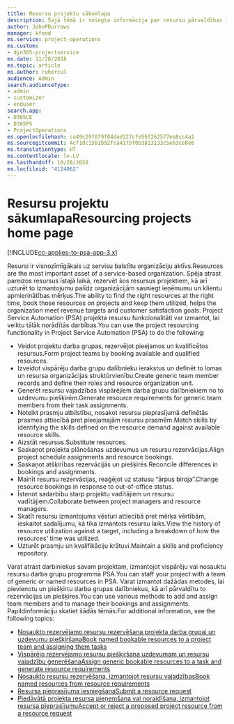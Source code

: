 ```yaml
---
title: Resursu projektu sākumlapa
description: Šajā tēmā ir sniegta informācija par resursu pārvaldības iespējām risinājumā Project Service Automation (PSA) programmai Dynamics 365.
author: JohnPBurrows
manager: kfend
ms.service: project-operations
ms.custom:
- dyn365-projectservice
ms.date: 11/28/2018
ms.topic: article
ms.author: ruhercul
audience: Admin
search.audienceType:
- admin
- customizer
- enduser
search.app:
- D365CE
- D365PS
- ProjectOperations
ms.openlocfilehash: ca49c29f079f04dad127cfe56f262577ea8cc4a1
ms.sourcegitcommit: 4cf1dc1561b92fca4175f0b3813133c5e63ce8e6
ms.translationtype: HT
ms.contentlocale: lv-LV
ms.lasthandoff: 10/28/2020
ms.locfileid: "4124062"
---
```

# <a name="resourcing-projects-home-page"></a><span data-ttu-id="1266f-103">Resursu projektu sākumlapa</span><span class="sxs-lookup"><span data-stu-id="1266f-103">Resourcing projects home page</span></span>

[!INCLUDE[cc-applies-to-psa-app-3.x](../includes/cc-applies-to-psa-app-3x.md)]

<span data-ttu-id="1266f-104">Resursi ir visnozīmīgākais uz servisu balstītu organizāciju aktīvs.</span><span class="sxs-lookup"><span data-stu-id="1266f-104">Resources are the most important asset of a service-based organization.</span></span> <span data-ttu-id="1266f-105">Spēja atrast pareizos resursus īstajā laikā, rezervēt šos resursus projektiem, kā arī uzturēt to izmantojumu palīdz organizācijām sasniegt ieņēmumu un klientu apmierinātības mērķus.</span><span class="sxs-lookup"><span data-stu-id="1266f-105">The ability to find the right resources at the right time, book those resources on projects and keep them utilized, helps the organization meet revenue targets and customer satisfaction goals.</span></span> <span data-ttu-id="1266f-106">Project Service Automation (PSA) projekta resursu funkcionalitāti var izmantot, lai veiktu tālāk norādītās darbības.</span><span class="sxs-lookup"><span data-stu-id="1266f-106">You can use the project resourcing functionality in Project Service Automation (PSA) to do the following:</span></span>

- <span data-ttu-id="1266f-107">Veidot projektu darba grupas, rezervējot pieejamos un kvalificētos resursus.</span><span class="sxs-lookup"><span data-stu-id="1266f-107">Form project teams by booking available and qualified resources.</span></span>
- <span data-ttu-id="1266f-108">Izveidot vispārēju darba grupu dalībnieku ierakstus un definēt to lomas un resursa organizācijas struktūrvienību.</span><span class="sxs-lookup"><span data-stu-id="1266f-108">Create generic team member records and define their roles and resource organization unit.</span></span>
- <span data-ttu-id="1266f-109">Ģenerēt resursu vajadzības vispārējiem darba grupu dalībniekiem no to uzdevumu piešķirēm.</span><span class="sxs-lookup"><span data-stu-id="1266f-109">Generate resource requirements for generic team members from their task assignments.</span></span>
- <span data-ttu-id="1266f-110">Noteikt prasmju atbilstību, nosakot resursu pieprasījumā definētās prasmes attiecībā pret pieejamajām resursu prasmēm.</span><span class="sxs-lookup"><span data-stu-id="1266f-110">Match skills by identifying the skills defined on the resource demand against available resource skills.</span></span>
- <span data-ttu-id="1266f-111">Aizstāt resursus.</span><span class="sxs-lookup"><span data-stu-id="1266f-111">Substitute resources.</span></span>
- <span data-ttu-id="1266f-112">Saskaņot projekta plānošanas uzdevumus un resursu rezervācijas.</span><span class="sxs-lookup"><span data-stu-id="1266f-112">Align project schedule assignments and resource bookings.</span></span>
- <span data-ttu-id="1266f-113">Saskaņot atšķirības rezervācijās un piešķirēs.</span><span class="sxs-lookup"><span data-stu-id="1266f-113">Reconcile differences in bookings and assignments.</span></span>
- <span data-ttu-id="1266f-114">Mainīt resursu rezervācijas, reaģējot uz statusu “ārpus biroja”.</span><span class="sxs-lookup"><span data-stu-id="1266f-114">Change resource bookings in response to out-of-office status.</span></span>
- <span data-ttu-id="1266f-115">Īstenot sadarbību starp projektu vadītājiem un resursu vadītājiem.</span><span class="sxs-lookup"><span data-stu-id="1266f-115">Collaborate between project managers and resource managers.</span></span>
- <span data-ttu-id="1266f-116">Skatīt resursu izmantojuma vēsturi attiecībā pret mērķa vērtībām, ieskaitot sadalījumu, kā tika izmantots resursu laiks.</span><span class="sxs-lookup"><span data-stu-id="1266f-116">View the history of resource utilization against a target, including a breakdown of how the resources' time was utilized.</span></span>
- <span data-ttu-id="1266f-117">Uzturēt prasmju un kvalifikāciju krātuvi.</span><span class="sxs-lookup"><span data-stu-id="1266f-117">Maintain a skills and proficiency repository.</span></span>


<span data-ttu-id="1266f-118">Varat atrast darbiniekus savam projektam, izmantojot vispārēju vai nosauktu resursu darba grupu programmā PSA.</span><span class="sxs-lookup"><span data-stu-id="1266f-118">You can staff your project with a team of generic or named resources in PSA.</span></span> <span data-ttu-id="1266f-119">Varat izmantot dažādas metodes, lai pievienotu un piešķirtu darba grupas dalībniekus, kā arī pārvaldītu to rezervācijas un piešķires.</span><span class="sxs-lookup"><span data-stu-id="1266f-119">You can use various methods to add and assign team members and to manage their bookings and assignments.</span></span> <span data-ttu-id="1266f-120">Papildinformāciju skatiet šādās tēmās:</span><span class="sxs-lookup"><span data-stu-id="1266f-120">For additional information, see the following topics:</span></span>

- [<span data-ttu-id="1266f-121">Nosaukto rezervējamo resursu rezervēšana projekta darba grupai un uzdevumu piešķiršana</span><span class="sxs-lookup"><span data-stu-id="1266f-121">Book named bookable resources to a project team and assigning them tasks</span></span>](assign-named-bookable-resource.md)
- [<span data-ttu-id="1266f-122">Vispārējo rezervējamo resursu piešķiršana uzdevumam un resursu vajadzību ģenerēšana</span><span class="sxs-lookup"><span data-stu-id="1266f-122">Assign generic bookable resources to a task and generate resource requirements</span></span>](assign-generic-bookable-resource.md)
- [<span data-ttu-id="1266f-123">Nosaukto resursu rezervēšana, izmantojot resursu vajadzības</span><span class="sxs-lookup"><span data-stu-id="1266f-123">Book named resources from resource requirements</span></span>](book-named-resource.md)
- [<span data-ttu-id="1266f-124">Resursa pieprasījuma iesniegšana</span><span class="sxs-lookup"><span data-stu-id="1266f-124">Submit a resource request</span></span>](submit-resource-request.md)
- [<span data-ttu-id="1266f-125">Piedāvātā projekta resursa pieņemšana vai noraidīšana, izmantojot resursa pieprasījumu</span><span class="sxs-lookup"><span data-stu-id="1266f-125">Accept or reject a proposed project resource from a resource request</span></span>](accept-reject-proposed-resource.md)
